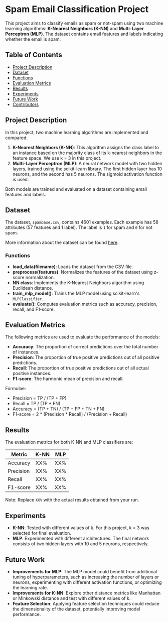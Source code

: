 # Spam Email Classification Project

This project aims to classify emails as spam or not-spam using two machine learning algorithms: **K-Nearest Neighbors (K-NN)** and **Multi-Layer Perceptron (MLP)**. The dataset contains email features and labels indicating whether the email is spam.

## Table of Contents
- [Project Description](#project-description)
- [Dataset](#dataset)
- [Functions](#functions)
- [Evaluation Metrics](#evaluation-metrics)
- [Results](#results)
- [Experiments](#experiments)
- [Future Work](#future-work)
- [Contributors](#contributors)

## Project Description

In this project, two machine learning algorithms are implemented and compared:
1. **K-Nearest Neighbors (K-NN)**: This algorithm assigns the class label to an instance based on the majority class of its k-nearest neighbors in the feature space. We use k = 3 in this project.
2. **Multi-Layer Perceptron (MLP)**: A neural network model with two hidden layers, trained using the scikit-learn library. The first hidden layer has 10 neurons, and the second has 5 neurons. The sigmoid activation function is used.

Both models are trained and evaluated on a dataset containing email features and labels.

## Dataset

The dataset, `spambase.csv`, contains 4601 examples. Each example has 58 attributes (57 features and 1 label). The label is `1` for spam and `0` for not spam.

More information about the dataset can be found [here](https://archive.ics.uci.edu/dataset/94/spambase).


### Functions

- **load_data(filename)**: Loads the dataset from the CSV file.
- **preprocess(features)**: Normalizes the features of the dataset using z-score normalization.
- **NN class**: Implements the K-Nearest Neighbors algorithm using Euclidean distance.
- **train_mlp_model()**: Trains the MLP model using scikit-learn's `MLPClassifier`.
- **evaluate()**: Computes evaluation metrics such as accuracy, precision, recall, and F1-score.


## Evaluation Metrics

The following metrics are used to evaluate the performance of the models:

- **Accuracy**: The proportion of correct predictions over the total number of instances.
- **Precision**: The proportion of true positive predictions out of all positive predictions.
- **Recall**: The proportion of true positive predictions out of all actual positive instances.
- **F1-score**: The harmonic mean of precision and recall.

Formulae:
- Precision = TP / (TP + FP)
- Recall = TP / (TP + FN)
- Accuracy = (TP + TN) / (TP + FP + TN + FN)
- F1-score = 2 * (Precision * Recall) / (Precision + Recall)

## Results

The evaluation metrics for both K-NN and MLP classifiers are:

| Metric     | K-NN       | MLP        |
|------------|------------|------------|
| Accuracy   | XX%        | XX%        |
| Precision  | XX%        | XX%        |
| Recall     | XX%        | XX%        |
| F1-score   | XX%        | XX%        |

Note: Replace `XX%` with the actual results obtained from your run.

## Experiments

- **K-NN**: Tested with different values of k. For this project, k = 3 was selected for final evaluation.
- **MLP**: Experimented with different architectures. The final network consists of two hidden layers with 10 and 5 neurons, respectively.

## Future Work

- **Improvements for MLP**: The MLP model could benefit from additional tuning of hyperparameters, such as increasing the number of layers or neurons, experimenting with different activation functions, or optimizing the learning rate.
- **Improvements for K-NN**: Explore other distance metrics like Manhattan or Minkowski distance and test with different values of k.
- **Feature Selection**: Applying feature selection techniques could reduce the dimensionality of the dataset, potentially improving model performance.

